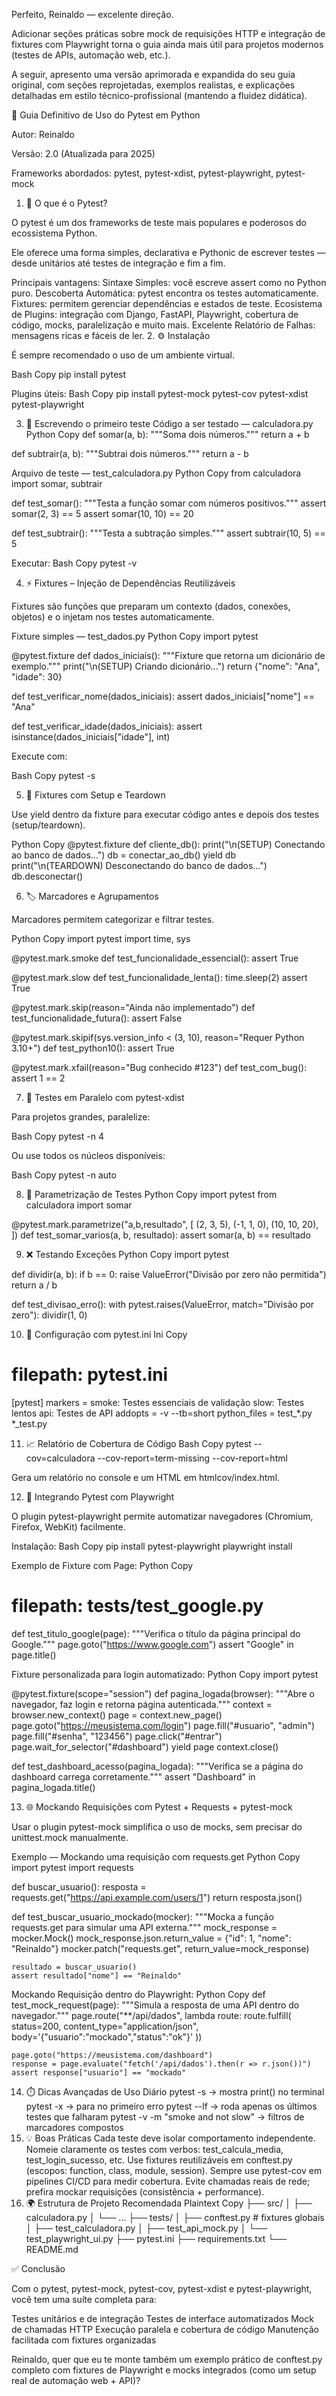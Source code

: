 Perfeito, Reinaldo — excelente direção.

Adicionar seções práticas sobre mock de requisições HTTP e integração de fixtures com Playwright torna o guia ainda mais útil para projetos modernos (testes de APIs, automação web, etc.).

A seguir, apresento uma versão aprimorada e expandida do seu guia original, com seções reprojetadas, exemplos realistas, e explicações detalhadas em estilo técnico-profissional (mantendo a fluidez didática).

🧪 Guia Definitivo de Uso do Pytest em Python

Autor: Reinaldo

Versão: 2.0 (Atualizada para 2025)

Frameworks abordados: pytest, pytest-xdist, pytest-playwright, pytest-mock

1. 📘 O que é o Pytest?

O pytest é um dos frameworks de teste mais populares e poderosos do ecossistema Python.

Ele oferece uma forma simples, declarativa e Pythonic de escrever testes — desde unitários até testes de integração e fim a fim.

Principais vantagens:
Sintaxe Simples: você escreve assert como no Python puro.
Descoberta Automática: pytest encontra os testes automaticamente.
Fixtures: permitem gerenciar dependências e estados de teste.
Ecosistema de Plugins: integração com Django, FastAPI, Playwright, cobertura de código, mocks, paralelização e muito mais.
Excelente Relatório de Falhas: mensagens ricas e fáceis de ler.
2. ⚙️ Instalação

É sempre recomendado o uso de um ambiente virtual.

Bash
Copy
pip install pytest

Plugins úteis:
Bash
Copy
pip install pytest-mock pytest-cov pytest-xdist pytest-playwright

3. 🧮 Escrevendo o primeiro teste
Código a ser testado — calculadora.py
Python
Copy
def somar(a, b):
    """Soma dois números."""
    return a + b

def subtrair(a, b):
    """Subtrai dois números."""
    return a - b

Arquivo de teste — test_calculadora.py
Python
Copy
from calculadora import somar, subtrair

def test_somar():
    """Testa a função somar com números positivos."""
    assert somar(2, 3) == 5
    assert somar(10, 10) == 20

def test_subtrair():
    """Testa a subtração simples."""
    assert subtrair(10, 5) == 5

Executar:
Bash
Copy
pytest -v

4. ⚡ Fixtures – Injeção de Dependências Reutilizáveis

Fixtures são funções que preparam um contexto (dados, conexões, objetos) e o injetam nos testes automaticamente.

Fixture simples — test_dados.py
Python
Copy
import pytest

@pytest.fixture
def dados_iniciais():
    """Fixture que retorna um dicionário de exemplo."""
    print("\n(SETUP) Criando dicionário...")
    return {"nome": "Ana", "idade": 30}

def test_verificar_nome(dados_iniciais):
    assert dados_iniciais["nome"] == "Ana"

def test_verificar_idade(dados_iniciais):
    assert isinstance(dados_iniciais["idade"], int)


Execute com:

Bash
Copy
pytest -s

5. 🔄 Fixtures com Setup e Teardown

Use yield dentro da fixture para executar código antes e depois dos testes (setup/teardown).

Python
Copy
@pytest.fixture
def cliente_db():
    print("\n(SETUP) Conectando ao banco de dados...")
    db = conectar_ao_db()
    yield db
    print("\n(TEARDOWN) Desconectando do banco de dados...")
    db.desconectar()

6. 🏷️ Marcadores e Agrupamentos

Marcadores permitem categorizar e filtrar testes.

Python
Copy
import pytest
import time, sys

@pytest.mark.smoke
def test_funcionalidade_essencial():
    assert True

@pytest.mark.slow
def test_funcionalidade_lenta():
    time.sleep(2)
    assert True

@pytest.mark.skip(reason="Ainda não implementado")
def test_funcionalidade_futura():
    assert False

@pytest.mark.skipif(sys.version_info < (3, 10), reason="Requer Python 3.10+")
def test_python10():
    assert True

@pytest.mark.xfail(reason="Bug conhecido #123")
def test_com_bug():
    assert 1 == 2

7. 🚀 Testes em Paralelo com pytest-xdist

Para projetos grandes, paralelize:

Bash
Copy
pytest -n 4


Ou use todos os núcleos disponíveis:

Bash
Copy
pytest -n auto

8. 🔀 Parametrização de Testes
Python
Copy
import pytest
from calculadora import somar

@pytest.mark.parametrize("a,b,resultado", [
    (2, 3, 5),
    (-1, 1, 0),
    (10, 10, 20),
])
def test_somar_varios(a, b, resultado):
    assert somar(a, b) == resultado

9. ❌ Testando Exceções
Python
Copy
import pytest

def dividir(a, b):
    if b == 0:
        raise ValueError("Divisão por zero não permitida")
    return a / b

def test_divisao_erro():
    with pytest.raises(ValueError, match="Divisão por zero"):
        dividir(1, 0)

10. 🔧 Configuração com pytest.ini
Ini
Copy
# filepath: pytest.ini
[pytest]
markers =
    smoke: Testes essenciais de validação
    slow: Testes lentos
    api: Testes de API
addopts = -v --tb=short
python_files = test_*.py *_test.py

11. 📈 Relatório de Cobertura de Código
Bash
Copy
pytest --cov=calculadora --cov-report=term-missing --cov-report=html


Gera um relatório no console e um HTML em htmlcov/index.html.

12. 🧩 Integrando Pytest com Playwright

O plugin pytest-playwright permite automatizar navegadores (Chromium, Firefox, WebKit) facilmente.

Instalação:
Bash
Copy
pip install pytest-playwright
playwright install

Exemplo de Fixture com Page:
Python
Copy
# filepath: tests/test_google.py
def test_titulo_google(page):
    """Verifica o título da página principal do Google."""
    page.goto("https://www.google.com")
    assert "Google" in page.title()

Fixture personalizada para login automatizado:
Python
Copy
import pytest

@pytest.fixture(scope="session")
def pagina_logada(browser):
    """Abre o navegador, faz login e retorna página autenticada."""
    context = browser.new_context()
    page = context.new_page()
    page.goto("https://meusistema.com/login")
    page.fill("#usuario", "admin")
    page.fill("#senha", "123456")
    page.click("#entrar")
    page.wait_for_selector("#dashboard")
    yield page
    context.close()

def test_dashboard_acesso(pagina_logada):
    """Verifica se a página do dashboard carrega corretamente."""
    assert "Dashboard" in pagina_logada.title()

13. 🌐 Mockando Requisições com Pytest + Requests + pytest-mock

Usar o plugin pytest-mock simplifica o uso de mocks, sem precisar do unittest.mock manualmente.

Exemplo — Mockando uma requisição com requests.get
Python
Copy
import pytest
import requests

def buscar_usuario():
    resposta = requests.get("https://api.example.com/users/1")
    return resposta.json()

def test_buscar_usuario_mockado(mocker):
    """Mocka a função requests.get para simular uma API externa."""
    mock_response = mocker.Mock()
    mock_response.json.return_value = {"id": 1, "nome": "Reinaldo"}
    mocker.patch("requests.get", return_value=mock_response)

    resultado = buscar_usuario()
    assert resultado["nome"] == "Reinaldo"

Mockando Requisição dentro do Playwright:
Python
Copy
def test_mock_request(page):
    """Simula a resposta de uma API dentro do navegador."""
    page.route("**/api/dados", lambda route: route.fulfill(
        status=200,
        content_type="application/json",
        body='{"usuario":"mockado","status":"ok"}'
    ))

    page.goto("https://meusistema.com/dashboard")
    response = page.evaluate("fetch('/api/dados').then(r => r.json())")
    assert response["usuario"] == "mockado"

14. ⏱️ Dicas Avançadas de Uso Diário
pytest -s → mostra print() no terminal
pytest -x → para no primeiro erro
pytest --lf → roda apenas os últimos testes que falharam
pytest -v -m "smoke and not slow" → filtros de marcadores compostos
15. 💡 Boas Práticas
Cada teste deve isolar comportamento independente.
Nomeie claramente os testes com verbos: test_calcula_media, test_login_sucesso, etc.
Use fixtures reutilizáveis em conftest.py (escopos: function, class, module, session).
Sempre use pytest-cov em pipelines CI/CD para medir cobertura.
Evite chamadas reais de rede; prefira mockar requisições (consistência + performance).
16. 🌍 Estrutura de Projeto Recomendada
Plaintext
Copy
├── src/
│   ├── calculadora.py
│   └── ...
├── tests/
│   ├── conftest.py        # fixtures globais
│   ├── test_calculadora.py
│   ├── test_api_mock.py
│   └── test_playwright_ui.py
├── pytest.ini
├── requirements.txt
└── README.md

✅ Conclusão

Com o pytest, pytest-mock, pytest-cov, pytest-xdist e pytest-playwright, você tem uma suíte completa para:

Testes unitários e de integração
Testes de interface automatizados
Mock de chamadas HTTP
Execução paralela e cobertura de código
Manutenção facilitada com fixtures organizadas

Reinaldo, quer que eu te monte também um exemplo prático de conftest.py completo com fixtures de Playwright e mocks integrados (como um setup real de automação web + API)?
